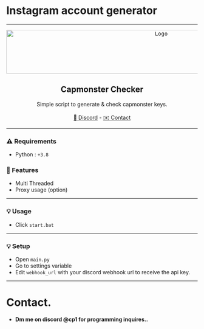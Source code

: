 # Instagram account generator
----
<div align="center">
  <kbd>
  <a href="https://github.com/VirusNoirrr/InstagramGen">
    <img src="https://i.ibb.co/nr4HRCF/image.png" alt="Logo" width="800" height="115">
  </a>
  </kbd>
  
  <h2 align="center">Capmonster Checker</h2>
  <p align="center">
    Simple script to generate & check capmonster keys.
    <br />
    <br />
    <a href="https://discord.gg/FwcxMF2ZC3">🌌 Discord</a>
    -
    <a href="https://discord.com/users/1087555822399262812">✉️ Contact</a>

  </p>
</div>

----

### ⚠️ Requirements
* Python : `+3.8`
### 📜 Features
* Multi Threaded
* Proxy usage (option)

----

### 💡 Usage
* Click `start.bat`
  
----

### 💡 Setup
* Open `main.py`
* Go to settings variable
* Edit `webhook_url` with your discord webhook url to receive the api key.

----

# Contact.
- **Dm me on discord @cp1 for programming inquires..**
